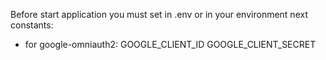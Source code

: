 Before start application you must set in .env or in your environment next constants:
 - for google-omniauth2:
   GOOGLE_CLIENT_ID
   GOOGLE_CLIENT_SECRET